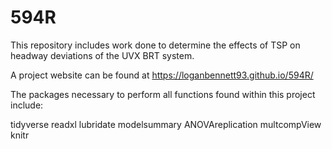 # 594R

This repository includes work done to determine the effects of TSP on headway deviations of the UVX BRT system.

A project website can be found at https://loganbennett93.github.io/594R/

The packages necessary to perform all functions found within this project include:

tidyverse
readxl
lubridate
modelsummary
ANOVAreplication
multcompView
knitr